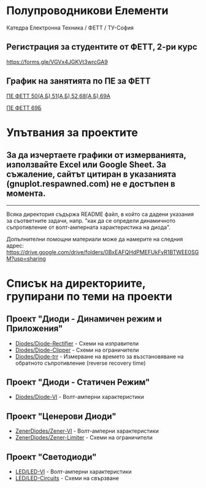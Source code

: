 # Полупроводникови Елементи 
Катедра Електронна Техника / ФЕТТ / ТУ-София

## Регистрация за студентите от ФЕТТ, 2-ри курс
https://forms.gle/VGVx4JGKVt3wrcGA9

## График на занятията по ПЕ за ФЕТТ
[ПЕ ФЕТТ 50(А,Б),51(А,Б),52,68(А,Б),69А](https://calendar.google.com/calendar/embed?src=bfb18eb4184229401c29104d90d61c1652afa3c4203ae983d74987fd10277886%40group.calendar.google.com&ctz=Europe%2FSofia)

[ПЕ ФЕТТ 69Б](https://calendar.google.com/calendar/embed?src=a14d4a53a6fbd904b20a7e334e1925c3718f9e9cc47fedbafec04e38a30e1f07%40group.calendar.google.com&ctz=Europe%2FSofia)


# Упътвания за проектите

## За да изчертаете графики от измерванията, използвайте Excel или Google Sheet. За съжаление, сайтът цитиран в указанията (gnuplot.respawned.com) не е достъпен в момента.

---------------------

Всяка директория съдържа README файл, в който са дадени указания за съответните задачи, напр. "как да се определи динамичното съпротивление от волт-амперната характеристика на диода".

Допълнителни помощни материали може да намерите на следния адрес:
https://drive.google.com/drive/folders/0BxEAFQHdPMEFUkFvR1BTWEE0SGM?usp=sharing


# Списък на директориите, групирани по теми на проекти

## Проект "Диоди - Динамичен режим и Приложения"
* [Diodes/Diode-Rectifier](Diodes/Diode-Rectifier) - Схеми на изправители
* [Diodes/Diode-Clipper](Diodes/Diode-Clipper) - Схеми на ограничители
* [Diodes/Diode-trr](Diodes/Diode-trr) - Измерване на времето за възстановяване на обратното съпротивление (reverse recovery time)

## Проект "Диоди - Статичен Режим"
* [Diodes/Diode-VI](Diodes/Diode-VI) - Волт-амперни характеристики

## Проект "Ценерови Диоди"
* [ZenerDiodes/Zener-VI](ZenerDiodes/Zener-VI) - Волт-амперни характеристики
* [ZenerDiodes/Zener-Limiter](ZenerDiodes/Zener-Limiter) - Схеми на ограничители

## Проект "Светодиоди"
* [LED/LED-VI](LED/LED-VI) - Волт-амперни характеристики
* [LED/LED-Circuits](LED/LED-Circuits) - Схеми на свързване